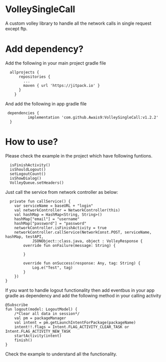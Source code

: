 # VolleySingleCall
A custom volley library to handle all the network calls in single request except ftp.

# Add dependency?

Add the following in your main project gradle file
      
      allprojects {
          repositories {
            ...
            maven { url 'https://jitpack.io' }
          }
        }
        
And add the following in app gradle file

     dependencies {
              implementation 'com.github.Awais9:VolleySingleCall:v1.2.2'
      }

# How to use?
Please check the example in the project which have following funtions.

      isFinishActivity()
      isShouldLogout()
      setLogoutCount()
      isShowDialog()
      VolleyQueue.setHeaders()
      
Just call the service from network controller as below:

      private fun callService() {
        var serviceName = baseURL + "login"
        val networkController = NetworkController(this)
        val hashMap = HashMap<String, String>()
        hashMap["email"] = "username"
        hashMap["password"] = "password"
        networkController.isFinishActivity = true
        networkController.callService(NetworkConst.POST, serviceName, hashMap, testAPI,
                JSONObject::class.java, object : VolleyResponse {
            override fun onFailure(message: String) {

            }

            override fun onSuccess(response: Any, tag: String) {
                Log.e("Test", tag)
            }
        })
    }
    
If you want to handle logout functionality then add eventbus in your app gradle as dependency and add the following method in your calling activity 

    @Subscribe
    fun logout(model: LogoutModel) {
        /*Clear all data in session*/
        val pm = packageManager
        val intent = pm.getLaunchIntentForPackage(packageName)
        intent!!.flags = Intent.FLAG_ACTIVITY_CLEAR_TASK or Intent.FLAG_ACTIVITY_NEW_TASK
        startActivity(intent)
        finish()
    }

Check the example to understand all the functionality.


